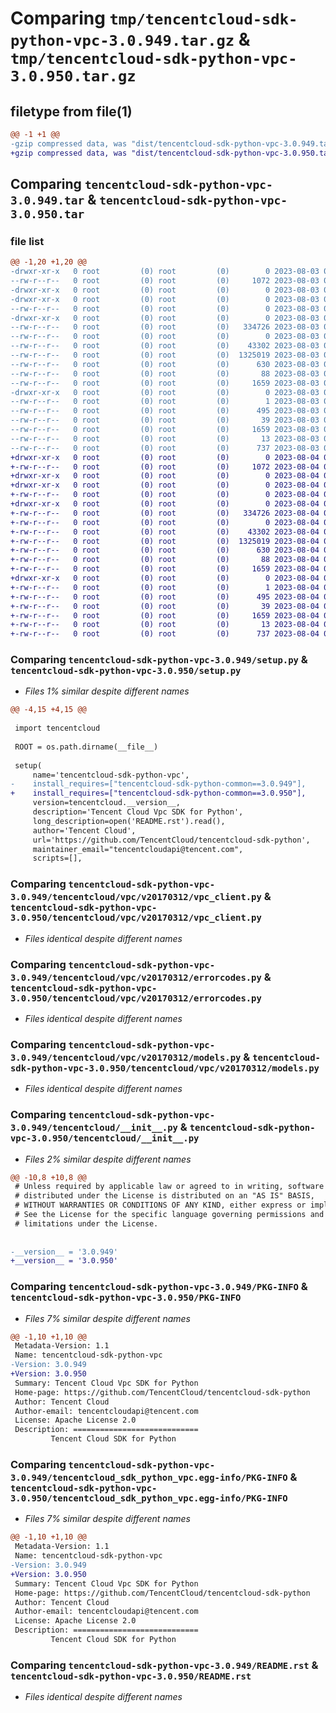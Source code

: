 # Comparing `tmp/tencentcloud-sdk-python-vpc-3.0.949.tar.gz` & `tmp/tencentcloud-sdk-python-vpc-3.0.950.tar.gz`

## filetype from file(1)

```diff
@@ -1 +1 @@
-gzip compressed data, was "dist/tencentcloud-sdk-python-vpc-3.0.949.tar", last modified: Thu Aug  3 00:38:23 2023, max compression
+gzip compressed data, was "dist/tencentcloud-sdk-python-vpc-3.0.950.tar", last modified: Fri Aug  4 00:38:18 2023, max compression
```

## Comparing `tencentcloud-sdk-python-vpc-3.0.949.tar` & `tencentcloud-sdk-python-vpc-3.0.950.tar`

### file list

```diff
@@ -1,20 +1,20 @@
-drwxr-xr-x   0 root         (0) root         (0)        0 2023-08-03 00:38:23.000000 tencentcloud-sdk-python-vpc-3.0.949/
--rw-r--r--   0 root         (0) root         (0)     1072 2023-08-03 00:38:23.000000 tencentcloud-sdk-python-vpc-3.0.949/setup.py
-drwxr-xr-x   0 root         (0) root         (0)        0 2023-08-03 00:38:23.000000 tencentcloud-sdk-python-vpc-3.0.949/tencentcloud/
-drwxr-xr-x   0 root         (0) root         (0)        0 2023-08-03 00:38:23.000000 tencentcloud-sdk-python-vpc-3.0.949/tencentcloud/vpc/
--rw-r--r--   0 root         (0) root         (0)        0 2023-08-03 00:38:23.000000 tencentcloud-sdk-python-vpc-3.0.949/tencentcloud/vpc/__init__.py
-drwxr-xr-x   0 root         (0) root         (0)        0 2023-08-03 00:38:23.000000 tencentcloud-sdk-python-vpc-3.0.949/tencentcloud/vpc/v20170312/
--rw-r--r--   0 root         (0) root         (0)   334726 2023-08-03 00:38:23.000000 tencentcloud-sdk-python-vpc-3.0.949/tencentcloud/vpc/v20170312/vpc_client.py
--rw-r--r--   0 root         (0) root         (0)        0 2023-08-03 00:38:23.000000 tencentcloud-sdk-python-vpc-3.0.949/tencentcloud/vpc/v20170312/__init__.py
--rw-r--r--   0 root         (0) root         (0)    43302 2023-08-03 00:38:23.000000 tencentcloud-sdk-python-vpc-3.0.949/tencentcloud/vpc/v20170312/errorcodes.py
--rw-r--r--   0 root         (0) root         (0)  1325019 2023-08-03 00:38:23.000000 tencentcloud-sdk-python-vpc-3.0.949/tencentcloud/vpc/v20170312/models.py
--rw-r--r--   0 root         (0) root         (0)      630 2023-08-03 00:38:23.000000 tencentcloud-sdk-python-vpc-3.0.949/tencentcloud/__init__.py
--rw-r--r--   0 root         (0) root         (0)       88 2023-08-03 00:38:23.000000 tencentcloud-sdk-python-vpc-3.0.949/setup.cfg
--rw-r--r--   0 root         (0) root         (0)     1659 2023-08-03 00:38:23.000000 tencentcloud-sdk-python-vpc-3.0.949/PKG-INFO
-drwxr-xr-x   0 root         (0) root         (0)        0 2023-08-03 00:38:23.000000 tencentcloud-sdk-python-vpc-3.0.949/tencentcloud_sdk_python_vpc.egg-info/
--rw-r--r--   0 root         (0) root         (0)        1 2023-08-03 00:38:23.000000 tencentcloud-sdk-python-vpc-3.0.949/tencentcloud_sdk_python_vpc.egg-info/dependency_links.txt
--rw-r--r--   0 root         (0) root         (0)      495 2023-08-03 00:38:23.000000 tencentcloud-sdk-python-vpc-3.0.949/tencentcloud_sdk_python_vpc.egg-info/SOURCES.txt
--rw-r--r--   0 root         (0) root         (0)       39 2023-08-03 00:38:23.000000 tencentcloud-sdk-python-vpc-3.0.949/tencentcloud_sdk_python_vpc.egg-info/requires.txt
--rw-r--r--   0 root         (0) root         (0)     1659 2023-08-03 00:38:23.000000 tencentcloud-sdk-python-vpc-3.0.949/tencentcloud_sdk_python_vpc.egg-info/PKG-INFO
--rw-r--r--   0 root         (0) root         (0)       13 2023-08-03 00:38:23.000000 tencentcloud-sdk-python-vpc-3.0.949/tencentcloud_sdk_python_vpc.egg-info/top_level.txt
--rw-r--r--   0 root         (0) root         (0)      737 2023-08-03 00:38:23.000000 tencentcloud-sdk-python-vpc-3.0.949/README.rst
+drwxr-xr-x   0 root         (0) root         (0)        0 2023-08-04 00:38:18.000000 tencentcloud-sdk-python-vpc-3.0.950/
+-rw-r--r--   0 root         (0) root         (0)     1072 2023-08-04 00:38:18.000000 tencentcloud-sdk-python-vpc-3.0.950/setup.py
+drwxr-xr-x   0 root         (0) root         (0)        0 2023-08-04 00:38:18.000000 tencentcloud-sdk-python-vpc-3.0.950/tencentcloud/
+drwxr-xr-x   0 root         (0) root         (0)        0 2023-08-04 00:38:18.000000 tencentcloud-sdk-python-vpc-3.0.950/tencentcloud/vpc/
+-rw-r--r--   0 root         (0) root         (0)        0 2023-08-04 00:38:18.000000 tencentcloud-sdk-python-vpc-3.0.950/tencentcloud/vpc/__init__.py
+drwxr-xr-x   0 root         (0) root         (0)        0 2023-08-04 00:38:18.000000 tencentcloud-sdk-python-vpc-3.0.950/tencentcloud/vpc/v20170312/
+-rw-r--r--   0 root         (0) root         (0)   334726 2023-08-04 00:38:18.000000 tencentcloud-sdk-python-vpc-3.0.950/tencentcloud/vpc/v20170312/vpc_client.py
+-rw-r--r--   0 root         (0) root         (0)        0 2023-08-04 00:38:18.000000 tencentcloud-sdk-python-vpc-3.0.950/tencentcloud/vpc/v20170312/__init__.py
+-rw-r--r--   0 root         (0) root         (0)    43302 2023-08-04 00:38:18.000000 tencentcloud-sdk-python-vpc-3.0.950/tencentcloud/vpc/v20170312/errorcodes.py
+-rw-r--r--   0 root         (0) root         (0)  1325019 2023-08-04 00:38:18.000000 tencentcloud-sdk-python-vpc-3.0.950/tencentcloud/vpc/v20170312/models.py
+-rw-r--r--   0 root         (0) root         (0)      630 2023-08-04 00:38:18.000000 tencentcloud-sdk-python-vpc-3.0.950/tencentcloud/__init__.py
+-rw-r--r--   0 root         (0) root         (0)       88 2023-08-04 00:38:18.000000 tencentcloud-sdk-python-vpc-3.0.950/setup.cfg
+-rw-r--r--   0 root         (0) root         (0)     1659 2023-08-04 00:38:18.000000 tencentcloud-sdk-python-vpc-3.0.950/PKG-INFO
+drwxr-xr-x   0 root         (0) root         (0)        0 2023-08-04 00:38:18.000000 tencentcloud-sdk-python-vpc-3.0.950/tencentcloud_sdk_python_vpc.egg-info/
+-rw-r--r--   0 root         (0) root         (0)        1 2023-08-04 00:38:18.000000 tencentcloud-sdk-python-vpc-3.0.950/tencentcloud_sdk_python_vpc.egg-info/dependency_links.txt
+-rw-r--r--   0 root         (0) root         (0)      495 2023-08-04 00:38:18.000000 tencentcloud-sdk-python-vpc-3.0.950/tencentcloud_sdk_python_vpc.egg-info/SOURCES.txt
+-rw-r--r--   0 root         (0) root         (0)       39 2023-08-04 00:38:18.000000 tencentcloud-sdk-python-vpc-3.0.950/tencentcloud_sdk_python_vpc.egg-info/requires.txt
+-rw-r--r--   0 root         (0) root         (0)     1659 2023-08-04 00:38:18.000000 tencentcloud-sdk-python-vpc-3.0.950/tencentcloud_sdk_python_vpc.egg-info/PKG-INFO
+-rw-r--r--   0 root         (0) root         (0)       13 2023-08-04 00:38:18.000000 tencentcloud-sdk-python-vpc-3.0.950/tencentcloud_sdk_python_vpc.egg-info/top_level.txt
+-rw-r--r--   0 root         (0) root         (0)      737 2023-08-04 00:38:18.000000 tencentcloud-sdk-python-vpc-3.0.950/README.rst
```

### Comparing `tencentcloud-sdk-python-vpc-3.0.949/setup.py` & `tencentcloud-sdk-python-vpc-3.0.950/setup.py`

 * *Files 1% similar despite different names*

```diff
@@ -4,15 +4,15 @@
 
 import tencentcloud
 
 ROOT = os.path.dirname(__file__)
 
 setup(
     name='tencentcloud-sdk-python-vpc',
-    install_requires=["tencentcloud-sdk-python-common==3.0.949"],
+    install_requires=["tencentcloud-sdk-python-common==3.0.950"],
     version=tencentcloud.__version__,
     description='Tencent Cloud Vpc SDK for Python',
     long_description=open('README.rst').read(),
     author='Tencent Cloud',
     url='https://github.com/TencentCloud/tencentcloud-sdk-python',
     maintainer_email="tencentcloudapi@tencent.com",
     scripts=[],
```

### Comparing `tencentcloud-sdk-python-vpc-3.0.949/tencentcloud/vpc/v20170312/vpc_client.py` & `tencentcloud-sdk-python-vpc-3.0.950/tencentcloud/vpc/v20170312/vpc_client.py`

 * *Files identical despite different names*

### Comparing `tencentcloud-sdk-python-vpc-3.0.949/tencentcloud/vpc/v20170312/errorcodes.py` & `tencentcloud-sdk-python-vpc-3.0.950/tencentcloud/vpc/v20170312/errorcodes.py`

 * *Files identical despite different names*

### Comparing `tencentcloud-sdk-python-vpc-3.0.949/tencentcloud/vpc/v20170312/models.py` & `tencentcloud-sdk-python-vpc-3.0.950/tencentcloud/vpc/v20170312/models.py`

 * *Files identical despite different names*

### Comparing `tencentcloud-sdk-python-vpc-3.0.949/tencentcloud/__init__.py` & `tencentcloud-sdk-python-vpc-3.0.950/tencentcloud/__init__.py`

 * *Files 2% similar despite different names*

```diff
@@ -10,8 +10,8 @@
 # Unless required by applicable law or agreed to in writing, software
 # distributed under the License is distributed on an "AS IS" BASIS,
 # WITHOUT WARRANTIES OR CONDITIONS OF ANY KIND, either express or implied.
 # See the License for the specific language governing permissions and
 # limitations under the License.
 
 
-__version__ = '3.0.949'
+__version__ = '3.0.950'
```

### Comparing `tencentcloud-sdk-python-vpc-3.0.949/PKG-INFO` & `tencentcloud-sdk-python-vpc-3.0.950/PKG-INFO`

 * *Files 7% similar despite different names*

```diff
@@ -1,10 +1,10 @@
 Metadata-Version: 1.1
 Name: tencentcloud-sdk-python-vpc
-Version: 3.0.949
+Version: 3.0.950
 Summary: Tencent Cloud Vpc SDK for Python
 Home-page: https://github.com/TencentCloud/tencentcloud-sdk-python
 Author: Tencent Cloud
 Author-email: tencentcloudapi@tencent.com
 License: Apache License 2.0
 Description: ============================
         Tencent Cloud SDK for Python
```

### Comparing `tencentcloud-sdk-python-vpc-3.0.949/tencentcloud_sdk_python_vpc.egg-info/PKG-INFO` & `tencentcloud-sdk-python-vpc-3.0.950/tencentcloud_sdk_python_vpc.egg-info/PKG-INFO`

 * *Files 7% similar despite different names*

```diff
@@ -1,10 +1,10 @@
 Metadata-Version: 1.1
 Name: tencentcloud-sdk-python-vpc
-Version: 3.0.949
+Version: 3.0.950
 Summary: Tencent Cloud Vpc SDK for Python
 Home-page: https://github.com/TencentCloud/tencentcloud-sdk-python
 Author: Tencent Cloud
 Author-email: tencentcloudapi@tencent.com
 License: Apache License 2.0
 Description: ============================
         Tencent Cloud SDK for Python
```

### Comparing `tencentcloud-sdk-python-vpc-3.0.949/README.rst` & `tencentcloud-sdk-python-vpc-3.0.950/README.rst`

 * *Files identical despite different names*

